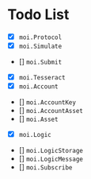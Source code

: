 # Todo List

- [x] `moi.Protocol`
- [x] `moi.Simulate`
- [] `moi.Submit`
- [x] `moi.Tesseract`
- [x] `moi.Account`
- [] `moi.AccountKey`
- [] `moi.AccountAsset`
- [] `moi.Asset`
- [x] `moi.Logic`
- [] `moi.LogicStorage`
- [] `moi.LogicMessage`
- [] `moi.Subscribe`
